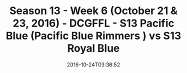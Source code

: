 ---
title: Season 13 - Week 6 (October 21 & 23, 2016) - DCGFFL - S13 Pacific Blue (Pacific
  Blue Rimmers ) vs S13 Royal Blue
teams-score:
- team: _teams/s13-pacific-blue.md
  score: 38
- team: _teams/s13-royal-blue.md
  score: 0
mvp: J. Boyd (Pacific); S. Benton (Royal)
game-ball: J. Kirby (Pacific); N/A
sportsperson: ''
season: 13
week: 6
date: '2016-10-24T09:36:52'
pageid: season-13-week-6-october-21-23-2016-4823-vs-4827
---
